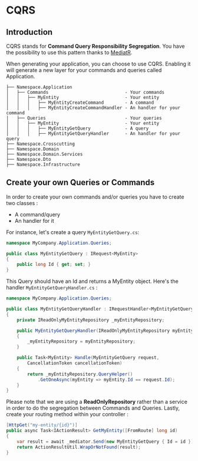 
# CQRS

## Introduction

CQRS stands for **Command Query Responsibility Segregation**. You have the possibility to use this pattern thanks to [MediatR](https://github.com/jbogard/MediatR).

When generating your application, you can choose to use CQRS. Enabling it will generate a new layer for your commands and queries called Application.

```
├── Namespace.Application
│   ├── Commands                             - Your commands
│   │   ├── MyEntity                         - Your entity
│   │   │   ├── MyEntityCreateCommand        - A command
│   │   │   ├── MyEntityCreateCommandHandler - An handler for your command
│   ├── Queries                              - Your queries
│   │   ├── MyEntity                         - Your entity
│   │   │   ├── MyEntityGetQuery             - A query
│   │   │   ├── MyEntityGetQueryHandler      - An handler for your query
├── Namespace.Crosscutting
├── Namespace.Domain
├── Namespace.Domain.Services
├── Namespace.Dto
├── Namespace.Infrastructure
```

## Create your own Queries or Commands

In order to create your own commands and/or queries you have to create two classes :
- A command/query
- An handler for it

For instance, let's create a query `MyEntityGetQuery.cs`:

```csharp
namespace MyCompany.Application.Queries;

public class MyEntityGetQuery : IRequest<MyEntity>
{
    public long Id { get; set; }
}
```
This Query should have an Id and returns a MyEntity object.
Here's the handler `MyEntityGetQueryHandler.cs` :
```csharp
namespace MyCompany.Application.Queries;

public class MyEntityGetQueryHandler : IRequestHandler<MyEntityGetQuery, MyEntity>
{
    private IReadOnlyMyEntityRepository _myEntityRepository;

    public MyEntityGetQueryHandler(IReadOnlyMyEntityRepository myEntityRepository)
    {
        _myEntityRepository = myEntityRepository;
    }

    public Task<MyEntity> Handle(MyEntityGetQuery request,
        CancellationToken cancellationToken)
    {
        return _myEntityRepository.QueryHelper()
            .GetOneAsync(myEntity => myEntity.Id == request.Id);
    }
}
```
Please note that we are using a **ReadOnlyRepository** rather than a service in order to do the segregation between Commands and Queries. Lastly, create your routing method within your controller :
```csharp
[HttpGet("my-entity/{id}")]
public async Task<IActionResult> GetMyEntity([FromRoute] long id)
{
	var result = await _mediator.Send(new MyEntityGetQuery { Id = id });
	return ActionResultUtil.WrapOrNotFound(result);
}
```
